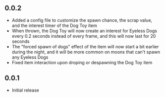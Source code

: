 ## 0.0.2
- Added a config file to customize the spawn chance, the scrap value, and the interest timer of the Dog Toy item
- When thrown, the Dog Toy will now create an interest for Eyeless Dogs every 0.2 seconds instead of every frame, and this will now last for 20 seconds
- The "forced spawn of dogs" effect of the item will now start a bit earlier during the night, and it will be more common on moons that can't spawn any Eyeless Dogs
- Fixed item interaction upon droping or despawning the Dog Toy item

## 0.0.1
- Initial release
